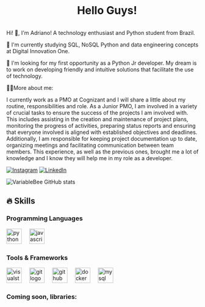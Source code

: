 <!--título-->
<div id="user-content-toc">
  <ul align="center">
    <summary><h1 style="display: inline-block">Hello Guys!</h1></summary>
</div>
<p>
 Hi! 👋, I'm Adriano! A technology enthusiast and Python student from Brazil.

🌱 I'm currently studying SQL, NoSQL Python and data engineering concepts at Digital Innovation One.

🔭 I'm looking for my first opportunity as a Python Jr developer. My dream is to work on developing friendly and intuitive solutions that facilitate the use of technology.

👨‍💻More about me:

I currently work as a PMO at Cognizant and I will share a little about my routine, responsibilities and role. As a Junior PMO, I am involved in a variety of crucial tasks to ensure the success of the projects I am involved with. This includes assisting in the creation and maintenance of project plans, monitoring the progress of activities, preparing status reports and ensuring that everyone involved is aligned with established objectives and deadlines. Additionally, I am responsible for keeping project documentation up to date, organizing meetings and facilitating communication between team members. This experience, as well as the previous ones, brought me a lot of knowledge and I know they will help me in my role as a developer.

[![Instagram](https://img.shields.io/badge/Instagram-E4405F?style=for-the-badge&logo=instagram&logoColor=white)](https://www.instagram.com/drico90/) [![LinkedIn](https://img.shields.io/badge/LinkedIn-0077B5?style=for-the-badge&logo=linkedin&logoColor=white)](https://www.linkedin.com/in/adriano-soares-santos/)

![VariableBee GitHub stats](https://github-readme-stats.vercel.app/api?username=drico90&show_icons=true&theme=dark)

## 🔥 Skills
<!-- Skills: Programming Languages -->
  <div style="flex-basis: 48%;">
    <h3>Programming Languages</h3>
   <div align="left">
   
<div align="left">
  <img src="https://cdn.jsdelivr.net/gh/devicons/devicon/icons/python/python-original.svg" height="40" alt="python logo"  />
  <img width="12" />
  <img src="https://cdn.jsdelivr.net/gh/devicons/devicon/icons/javascript/javascript-original.svg" height="40" alt="javascript logo"  />
</div>



 <h3>Tools & Frameworks</h3>
 
   <div align="left">
   <div align="left">
  <img src="https://cdn.jsdelivr.net/gh/devicons/devicon/icons/visualstudio/visualstudio-plain.svg" height="40" alt="visualstudio logo"  />
  <img width="12" />
  <img src="https://cdn.jsdelivr.net/gh/devicons/devicon/icons/git/git-original.svg" height="40" alt="git logo"  />
  <img width="12" />
  <img src="https://cdn.jsdelivr.net/gh/devicons/devicon/icons/github/github-original.svg" height="40" alt="github logo"  />
  <img width="12" />
  <img src="https://cdn.jsdelivr.net/gh/devicons/devicon/icons/docker/docker-original.svg" height="40" alt="docker logo"  />
  <img width="12" />
  <img src="https://cdn.jsdelivr.net/gh/devicons/devicon/icons/mysql/mysql-original.svg" height="40" alt="mysql logo"  />
</div>

 <h3>Coming soon, libraries:</h3>
